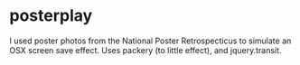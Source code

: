 posterplay
==========

I used poster photos from the National Poster Retrospecticus to simulate an OSX screen save effect. Uses packery (to little effect), and jquery.transit.
